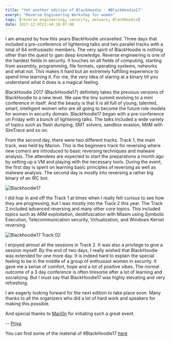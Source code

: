 ```yaml
---
title: "Yet another edition of BlackHoodie - #BlackHoodie17"
exerpt: "Reverse Engineering Workshop for women"
tags: [reverse engineering, security, malware, BlackHoodie]
date: 2017-12-9T22:44:28-07:00
---
```

I am amazed by how this years BlackHoodie unravelled. Three days that included a pre-conference of lightening talks and two parallel tracks with a total of 64 enthusiastic members. The very spirit of BlackHoodie is nothing other than the quest to gain deep knowledge.
Reverse engineering is one of the hardest fields in security. It touches on all fields of computing, starting from assembly, programming, file formats, operating systems, networks and what not. This makes it hard but an extremely fulfilling experience to spend time learning it. For me, the very idea of staring at a binary till you understand what it does is a magical feeling.

BlackHoodie 2017 (BlackHoodie17) definitely takes the previous versions of BlackHoodie to a new level. We saw the tiny summit evolving to a mini conference in itself. And the beauty is that it is all full of young, talented, smart, intelligent women who are all going to become the future role models for women in security domain. BlackHoodie17 began with a pre-conference on Friday with a bunch of lightening talks. The talks included a wide variety of topics such as flash dumping, SMT solvers, sandbox evasion, MitM with SimTrace and so on.

From the second day, there were two different tracks. Track 1, the main track, was held by Marion. This is the beginners track for reversing where new comers are introduced to basic reversing techniques and malware analysis. The attendees are expected to start the preparations a month ago by setting up a VM and playing with the necessary tools. During the event, the first day is spent on learning basic principles of reversing as well as malware analysis. The second day is mostly into reversing a rather big binary of an IRC bot.

![Blackhoodie17](../assets/images/bh17.jpg)

I did hop in and off the Track 1 at times when I really felt curious to see how they are progressing, but I was mostly into the Track 2 this year. The Track 2 included advanced reversing and many other core topics. This included topics such as ARM exploitation, deobfuscation with Miasm using Symbolic Execution, Telecommunication security, Virtualization, and Windows Kernel reversing.

![Blackhoodie17 Track 02](../assets/images/bh17t.jpg)

I enjoyed almost all the sessions in Track 2. It was also a privilege to give a session myself. By the end of two days, I really wished that BlackHoodie was extended for one more day. It is indeed hard to explain the special feeling to be in the middle of a group of enthusiast women in security. It gave me a sense of comfort, hope and a lot of positive vibes.
The normal outcome of a 3 day conference is often tiresome after a lot of learning and socializing. But I must say that BlackHoodie17 was highly elevating and very refreshing.

I am eagerly looking forward for the next edition to take place soon.
Many thanks to all the organizers who did a lot of hard work and speakers for making this possible.

And special thanks to [Mari0n](https://twitter.com/pinkflawd) for initiating such a great event.

-- [Priya](https://twitter.com/priyachalakkal)

You can find some of the material of #BlackHoodie17 [here](../archive/)
